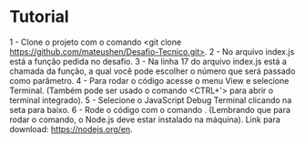 # Tutorial
1 - Clone o projeto com o comando <git clone https://github.com/mateushen/Desafio-Tecnico.git>.
2 - No arquivo index.js está a função pedida no desafio.
3 - Na linha 17  do arquivo index.js está a chamada da função, a qual você pode escolher o número que será passado como parâmetro.
4 - Para rodar o código acesse o menu View e selecione Terminal. (Também pode ser usado o comando <CTRL+'> para abrir o terminal integrado).
5 - Selecione o JavaScript Debug Terminal clicando na seta para baixo.
6 - Rode o código com o comando <node index.js>. (Lembrando que para rodar o comando, o Node.js deve estar instalado na máquina). Link para download: <https://nodejs.org/en>.